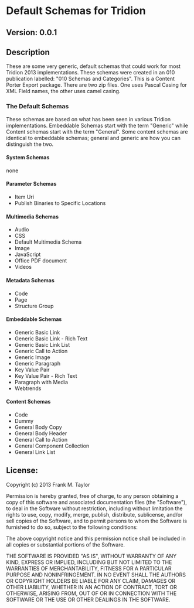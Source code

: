 # Default Schemas for Tridion
## Version: 0.0.1
## Description

These are some very generic, default schemas that could work for most Tridion 2013 implementations. These schemas were created in an 010 publication labelled: "010 Schemas and Categories". This is a Content Porter Export package. There are two zip files. One uses Pascal Casing for XML Field names, the other uses camel casing. 

### The Default Schemas
These schemas are based on what has been seen in various Tridion implementations. Embeddable Schemas start with the term "Generic" while Content schemas start with the term "General". Some content schemas are identical to embeddable schemas; general and generic  are how you can distinguish the two. 

#### System Schemas
none

#### Parameter Schemas
+ Item Uri
+ Publish Binaries to Specific Locations

#### Multimedia Schemas
+ Audio
+ CSS
+ Default Multimedia Schema
+ Image
+ JavaScript
+ Office PDF document
+ Videos

#### Metadata Schemas
+ Code
+ Page
+ Structure Group

#### Embeddable Schemas
+ Generic Basic Link
+ Generic Basic Link - Rich Text
+ Generic Basic Link List
+ Generic Call to Action
+ Generic Image
+ Generic Paragraph
+ Key Value Pair
+ Key Value Pair - Rich Text
+ Paragraph with Media
+ Webtrends

#### Content Schemas
+ Code
+ Dummy
+ General Body Copy
+ General Body Header
+ General Call to Action
+ General Component Collection
+ General Link List

## License:

Copyright (c) 2013 Frank M. Taylor

Permission is hereby granted, free of charge, to any person obtaining a copy
of this software and associated documentation files (the "Software"), to deal
in the Software without restriction, including without limitation the rights
to use, copy, modify, merge, publish, distribute, sublicense, and/or sell
copies of the Software, and to permit persons to whom the Software is
furnished to do so, subject to the following conditions:

The above copyright notice and this permission notice shall be included in
all copies or substantial portions of the Software.

THE SOFTWARE IS PROVIDED "AS IS", WITHOUT WARRANTY OF ANY KIND, EXPRESS OR
IMPLIED, INCLUDING BUT NOT LIMITED TO THE WARRANTIES OF MERCHANTABILITY,
FITNESS FOR A PARTICULAR PURPOSE AND NONINFRINGEMENT. IN NO EVENT SHALL THE
AUTHORS OR COPYRIGHT HOLDERS BE LIABLE FOR ANY CLAIM, DAMAGES OR OTHER
LIABILITY, WHETHER IN AN ACTION OF CONTRACT, TORT OR OTHERWISE, ARISING FROM,
OUT OF OR IN CONNECTION WITH THE SOFTWARE OR THE USE OR OTHER DEALINGS IN
THE SOFTWARE.